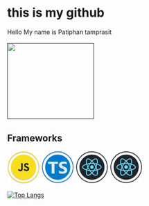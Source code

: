 # this is my github
Hello
My name is Patiphan tamprasit 
<br>
<br>
<a href="">
  <img src="https://c.tenor.com/bCfpwMjfAi0AAAAC/cat-typing.gif"  width="200" height="175">
</a>
<br>
## Frameworks
<img width="75px" src="https://github.com/Pedro-Murilo/icons-for-readme/blob/main/.github/js-icon.svg" alt="Javascript Icon" />
<img width="75px" src="https://github.com/Pedro-Murilo/icons-for-readme/blob/main/.github/typescript-icon.svg" alt="Typescript Icon" /> 
<img width="75px" src="https://github.com/Pedro-Murilo/icons-for-readme/blob/main/.github/react-icon.svg" alt="ReactJS Icon" />
<img width="75px" src="https://github.com/Pedro-Murilo/icons-for-readme/blob/main/.github/react-icon.svg" alt="ReactJS Icon" />

[![Top Langs](https://github-readme-stats.vercel.app/api/top-langs/?username=paan1&layout=compact)](https://github.com/paan1/github-readme-stats)




